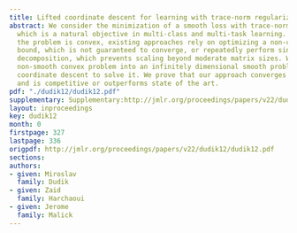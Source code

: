 ```yaml
---
title: Lifted coordinate descent for learning with trace-norm regularization
abstract: We consider the minimization of a smooth loss with trace-norm regularization,
  which is a natural objective in multi-class and multi-task learning. Even though
  the problem is convex, existing approaches rely on optimizing a non-convex variational
  bound, which is not guaranteed to converge, or repeatedly perform singular-value
  decomposition, which prevents scaling beyond moderate matrix sizes. We lift the
  non-smooth convex problem into an infinitely dimensional smooth problem and apply
  coordinate descent to solve it. We prove that our approach converges to the optimum,
  and is competitive or outperforms state of the art.
pdf: "./dudik12/dudik12.pdf"
supplementary: Supplementary:http://jmlr.org/proceedings/papers/v22/dudik12/dudik12Supple.pdf
layout: inproceedings
key: dudik12
month: 0
firstpage: 327
lastpage: 336
origpdf: http://jmlr.org/proceedings/papers/v22/dudik12/dudik12.pdf
sections: 
authors:
- given: Miroslav
  family: Dudik
- given: Zaid
  family: Harchaoui
- given: Jerome
  family: Malick
---
```


